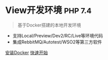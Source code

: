 <!-- _coverpage.md -->

# View开发环境 <small>PHP 7.4</small>

> 基于Docker搭建的本地开发环境

- 支持Local/Preview/Dev2/RC/Live等环境代码
- 集成RebbitMQ/Autotest/WSO2等第三方软件

[安装Docker](https://www.docker.com/products/docker-desktop)
[快速开始](./docs/View本地开发环境.md)